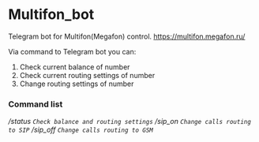 # Multifon_bot
Telegram bot for Multifon(Megafon) control.
https://multifon.megafon.ru/

Via command to Telegram bot you can:
  1. Check current balance of number
  2. Check current routing settings of number
  3. Change routing settings of number

### Command list
  */status ```Check balance and routing settings```*
  */sip_on ```Change calls routing to SIP```*
  */sip_off ```Change calls routing to GSM```*
